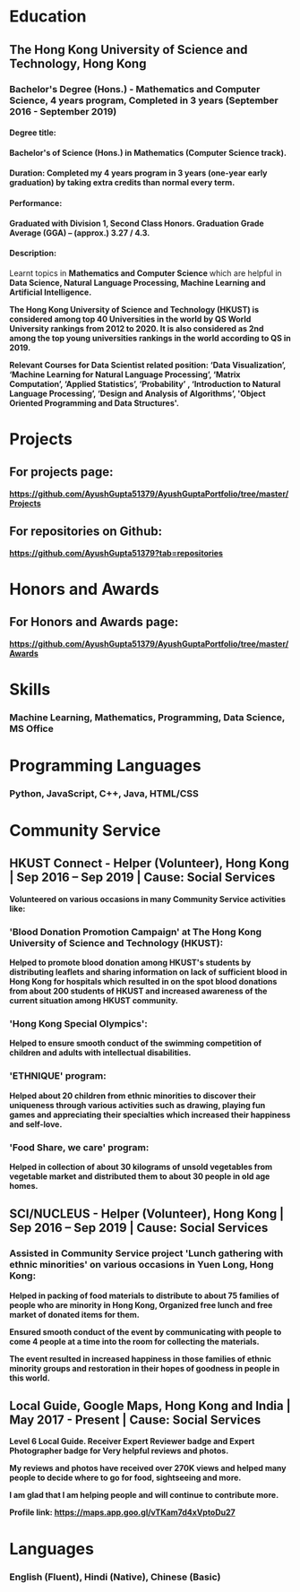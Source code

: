 # Education

## The Hong Kong University of Science and Technology, Hong Kong
### Bachelor's Degree (Hons.) - Mathematics and Computer Science, 4 years program, Completed in 3 years (September 2016 - September 2019)

#### Degree title:
<b> Bachelor's of Science (Hons.) in Mathematics (Computer Science track). </b>
#### Duration: Completed my 4 years program in 3 years (one-year early graduation) by taking extra credits than normal every term.

#### Performance:
<b> Graduated with Division 1, Second Class Honors. Graduation Grade Average (GGA) – (approx.) 3.27 / 4.3. </b>

#### Description: 
Learnt topics in <b> Mathematics and Computer Science </b> which are helpful in <b>Data Science, Natural Language Processing, Machine Learning and Artificial Intelligence. <b>

<b> The Hong Kong University of Science and Technology (HKUST) </b> is considered <b> among top 40 Universities in the world by QS World University rankings </b> from 2012 to 2020. It is also considered as <b> 2nd among the top young universities rankings in the world according to QS </b> in 2019.

<b> Relevant Courses for Data Scientist related position: ‘Data Visualization’, ‘Machine Learning for Natural Language Processing’, ‘Matrix Computation’, ‘Applied Statistics’, ‘Probability’ , ‘Introduction to Natural Language Processing’, ‘Design and Analysis of Algorithms’, 'Object Oriented Programming and Data Structures'. </b>

# Projects

## For projects page: 
https://github.com/AyushGupta51379/AyushGuptaPortfolio/tree/master/Projects 

## For repositories on Github:
https://github.com/AyushGupta51379?tab=repositories 


# Honors and Awards

## For Honors and Awards page: 
https://github.com/AyushGupta51379/AyushGuptaPortfolio/tree/master/Awards 

# Skills
### Machine Learning, Mathematics, Programming, Data Science, MS Office

# Programming Languages
### Python, JavaScript, C++, Java, HTML/CSS

# Community Service

## HKUST Connect - Helper (Volunteer), Hong Kong | Sep 2016 – Sep 2019 | Cause: Social Services

Volunteered on various occasions in many Community Service activities like:

### 'Blood Donation Promotion Campaign' at The Hong Kong University of Science and Technology (HKUST): 
Helped to promote blood donation among HKUST's students by distributing leaflets and sharing information on lack of sufficient blood in Hong Kong for hospitals which resulted in on the spot blood donations from about 200 students of HKUST and increased awareness of the current situation among HKUST community.

### 'Hong Kong Special Olympics': 
Helped to ensure smooth conduct of the swimming competition of children and adults with intellectual disabilities.

### 'ETHNIQUE' program: 
Helped about 20 children from ethnic minorities to discover their uniqueness through various activities such as drawing, playing fun games and appreciating their specialties which increased their happiness and self-love.

### 'Food Share, we care' program: 
Helped in collection of about 30 kilograms of unsold vegetables from vegetable market and distributed them to about 30 people in old age homes.

## SCI/NUCLEUS - Helper (Volunteer), Hong Kong | Sep 2016 – Sep 2019 | Cause: Social Services

### Assisted in Community Service project 'Lunch gathering with ethnic minorities' on various occasions in Yuen Long, Hong Kong:

Helped in packing of food materials to distribute to about 75 families of people who are minority in Hong Kong,
Organized free lunch and free market of donated items for them.

Ensured smooth conduct of the event by communicating with people to come 4 people at a time into the room for collecting the materials.

The event resulted in increased happiness in those families of ethnic minority groups and restoration in their hopes of goodness in people in this world.

## Local Guide, Google Maps, Hong Kong and India | May 2017 - Present | Cause: Social Services

Level 6 Local Guide. Receiver Expert Reviewer badge and Expert Photographer badge for Very helpful reviews and photos.

My reviews and photos have received over 270K views and helped many people to decide where to go for food, sightseeing and more.

I am glad that I am helping people and will continue to contribute more.

<b> Profile link: </b>
https://maps.app.goo.gl/vTKam7d4xVptoDu27

# Languages

### English (Fluent), Hindi (Native), Chinese (Basic)
